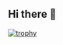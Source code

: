 ## Hi there 👋

[![trophy](https://github-profile-trophy.vercel.app/Anufriev33=ryo-ma&theme=onedark)](https://github.com/ryo-ma/github-profile-trophy)
